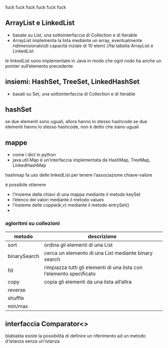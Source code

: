 fuck fuck fuck fuck fuck fuck

## ArrayList e LinkedList
- basate su List, una sottointerfaccia di Collection e di Iterable
- ArrayList implementa la lista mediante un array, eventualmente ridimensionato(di capacità inziale di 10 elem)
//fai tabella ArrayList e LinkedList

le linkedList sono implementate in Java in modo che ogni nodo ha anche un pointer sull’elemento precedente


## insiemi: HashSet, TreeSet, LinkedHashSet

- basati su Set, una sottointerfaccia di Collection e di Iterable

## hashSet
se due elementi sono uguali, allora hanno lo stesso hashcode
se due elementi hanno lo stesso hashcode, non è detto che siano uguali 

## mappe
- come i dict in python
- java.util.Map è un’interfaccia implementata da HashMap, TreeMap, LinkedHashMap


hashmap fa uso delle linkedList per tenere l’associazione chiave-valore

 è possibile ottenere 
 - l'insieme della chiavi di una mappa mediante il metodo keySet
 - l’elenco dei valori mediante il metodo values
 - l’insieme delle coppie(k,v) mediante il metodo entrySet()
-
### agloritmi su collezioni

| metodo       | descrizione                                                          |
| ------------ | -------------------------------------------------------------------- |
| sort         | ordina gli elementi di una List                                      |
| binarySearch | cerca un elemento di una List mediante binary search                 |
| fill         | rimpiazza tutti gli elementi di una lista con l’elemento specificato |
| copy         | copia gli elementi da una lista all’altra                            |
| reverse      |                                                                      |
| shuffle      |                                                                      |
| min/max      |                                                                      |

## interfaccia Comparator<>


blablabla
esiste la possibilità di definire un riferimento ad un metodo d’istanza senza un’istanza
